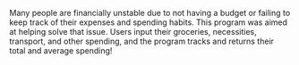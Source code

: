 Many people are financially unstable due to not having a budget or failing to keep track of their expenses and spending habits. 
This program was aimed at helping solve that issue. Users input their groceries, necessities, transport, and other spending, and the program tracks and returns their total and average spending!
